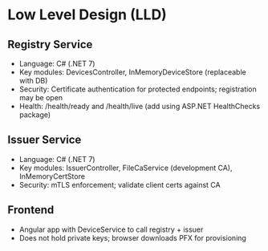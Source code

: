 # Low Level Design (LLD)

## Registry Service
- Language: C# (.NET 7)
- Key modules: DevicesController, InMemoryDeviceStore (replaceable with DB)
- Security: Certificate authentication for protected endpoints; registration may be open
- Health: /health/ready and /health/live (add using ASP.NET HealthChecks package)

## Issuer Service
- Language: C# (.NET 7)
- Key modules: IssuerController, FileCaService (development CA), InMemoryCertStore
- Security: mTLS enforcement; validate client certs against CA

## Frontend
- Angular app with DeviceService to call registry + issuer
- Does not hold private keys; browser downloads PFX for provisioning
